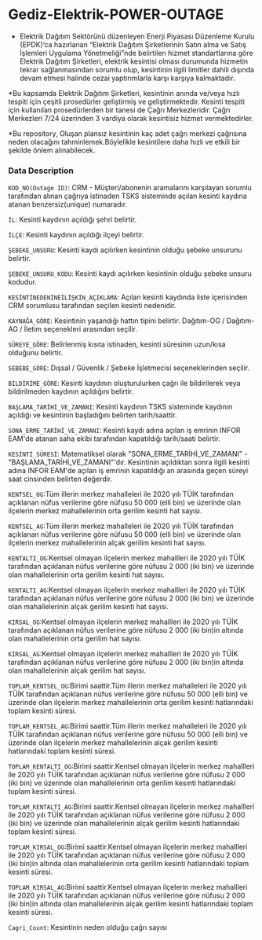 # Gediz-Elektrik-POWER-OUTAGE

* Elektrik Dağıtım Sektörünü düzenleyen Enerji Piyasası Düzenleme Kurulu (EPDK)’ca hazırlanan “Elektrik Dağıtım Şirketlerinin Satın alma ve Satış İşlemleri Uygulama Yönetmeliği”nde belirtilen hizmet standartlarına göre Elektrik Dağıtım Şirketleri, elektrik kesintisi olması durumunda hizmetin tekrar sağlanmasından sorumlu olup, kesintinin ilgili limitler dahili dışında devam etmesi halinde cezai yaptırımlarla karşı karşıya kalmaktadır.

*Bu kapsamda Elektrik Dağıtım Şirketleri, kesintinin anında ve/veya hızlı tespiti için çeşitli prosedürler geliştirmiş ve geliştirmektedir. Kesinti tespiti için kullanılan prosedürlerden bir tanesi de Çağrı Merkezleridir. Çağrı Merkezleri 7/24 üzerinden 3 vardiya olarak kesintisiz hizmet vermektedirler.

*Bu repository, Oluşan plansız kesintinin kaç adet çağrı merkezi çağrısına neden olacağını tahminlemek.Böylelikle kesintilere daha hızlı ve etkili bir şekilde önlem alınabilecek. 

### Data Description

  `KOD_NO(Outage ID)`: CRM - Müşteri/abonenin aramalarını karşılayan sorumlu tarafından alınan çağrıya istinaden TSKS sisteminde açılan kesinti kaydına atanan benzersiz(unique) numaradır.

  `İL`: Kesinti kaydının açıldığı şehri belirtir.

  `İLÇE`: Kesinti kaydının açıldığı ilçeyi belirtir.

  `ŞEBEKE_UNSURU`: Kesinti kaydı açılırken kesintinin olduğu şebeke unsurunu belirtir.

  `ŞEBEKE_UNSURU_KODU`: Kesinti kaydı açılırken kesintinin olduğu şebeke unsuru kodudur.

  `KESİNTİNEDENİNEİLİŞKİN_AÇIKLAMA`: Açılan kesinti kaydında liste içerisinden CRM sorumlusu tarafından seçilen kesinti nedenidir.

  `KAYNAĞA_GÖRE`: Kesintinin yaşandığı hattın tipini belirtir. Dağıtım-OG / Dağıtım-AG / İletim seçenekleri arasından seçilir.

  `SÜREYE_GÖRE`: Belirlenmiş kısıta istinaden, kesinti süresinin uzun/kısa olduğunu belirtir.

  `SEBEBE_GÖRE`: Dışsal / Güvenlik / Şebeke İşletmecisi seçeneklerinden seçilir.

  `BİLDİRİME_GÖRE`: Kesinti kaydının oluşturulurken çağrı ile bildirilerek veya bildirilmeden kaydının açıldığını belirtir.

  `BAŞLAMA_TARİHİ_VE_ZAMANI`: Kesinti kaydının TSKS sisteminde kaydının açıldığı ve kesintinin başladığını belirten tarih/saattir.

  `SONA_ERME_TARİHİ_VE_ZAMANI`: Kesinti kaydı adına açılan iş emrinin INFOR EAM'de atanan saha ekibi tarafından kapatıldığı tarih/saati belirtir.

  `KESİNTİ_SÜRESİ`: Matematiksel olarak "SONA_ERME_TARİHİ_VE_ZAMANI" - "BAŞLAMA_TARİHİ_VE_ZAMANI"'dır. Kesintinin açıldıktan sonra ilgili kesinti adına INFOR EAM'de açılan iş emrinin kapatıldığı an arasında geçen süreyi saat cinsinden belirten değerdir.

  `KENTSEL_OG`:Tüm illerin merkez mahalleleri ile 2020 yılı TÜİK tarafından açıklanan nüfus verilerine göre nüfusu 50 000 (elli bin) ve üzerinde olan ilçelerin merkez mahallelerinin orta gerilim kesinti hat sayısı.

  `KENTSEL_AG`:Tüm illerin merkez mahalleleri ile 2020 yılı TÜİK tarafından açıklanan nüfus verilerine göre nüfusu 50 000 (elli bin) ve üzerinde olan ilçelerin merkez mahallelerinin alçak gerilim kesinti hat sayısı.

  `KENTALTI_OG`:Kentsel olmayan ilçelerin merkez mahallleri ile 2020 yılı TÜİK tarafından açıklanan nüfus verilerine göre nüfusu 2 000 (iki bin) ve üzerinde olan mahallelerinin orta gerilim kesinti hat sayısı.

  `KENTALTI_AG`:Kentsel olmayan ilçelerin merkez mahallleri ile 2020 yılı TÜİK tarafından açıklanan nüfus verilerine göre nüfusu 2 000 (iki bin) ve üzerinde olan mahallelerinin alçak gerilim kesinti hat sayısı.

  `KIRSAL_OG`:Kentsel olmayan ilçelerin merkez mahallleri ile 2020 yılı TÜİK tarafından açıklanan nüfus verilerine göre nüfusu 2 000 (iki bin)in altında olan mahallelerinin orta gerilim hat sayısı.

  `KIRSAL_AG`:Kentsel olmayan ilçelerin merkez mahallleri ile 2020 yılı TÜİK tarafından açıklanan nüfus verilerine göre nüfusu 2 000 (iki bin)in altında olan mahallelerinin alçak gerilim hat sayısı.

  `TOPLAM_KENTSEL_OG`:Birimi saattir.Tüm illerin merkez mahalleleri ile 2020 yılı TÜİK tarafından açıklanan nüfus verilerine göre nüfusu 50 000 (elli bin) ve üzerinde olan ilçelerin merkez mahallelerinin orta gerilim kesinti hatlarındaki toplam kesinti süresi.

  `TOPLAM_KENTSEL_AG`:Birimi saattir.Tüm illerin merkez mahalleleri ile 2020 yılı TÜİK tarafından açıklanan nüfus verilerine göre nüfusu 50 000 (elli bin) ve üzerinde olan ilçelerin merkez mahallelerinin alçak gerilim kesinti hatlarındaki toplam kesinti süresi.

  `TOPLAM_KENTALTI_OG`:Birimi saattir.Kentsel olmayan ilçelerin merkez mahallleri ile 2020 yılı TÜİK tarafından açıklanan nüfus verilerine göre nüfusu 2 000 (iki bin) ve üzerinde olan mahallelerinin orta gerilim kesinti hatlarındaki toplam kesinti süresi.

  `TOPLAM_KENTALTI_AG`:Birimi saattir.Kentsel olmayan ilçelerin merkez mahallleri ile 2020 yılı TÜİK tarafından açıklanan nüfus verilerine göre nüfusu 2 000 (iki bin) ve üzerinde olan mahallelerinin alçak gerilim kesinti hatlarındaki toplam kesinti süresi.

  `TOPLAM_KIRSAL_OG`:Birimi saattir.Kentsel olmayan ilçelerin merkez mahallleri ile 2020 yılı TÜİK tarafından açıklanan nüfus verilerine göre nüfusu 2 000 (iki bin)in altında olan mahallelerinin orta gerilim kesinti hatlarındaki toplam kesinti süresi.

  `TOPLAM_KIRSAL_AG`:Birimi saattir.Kentsel olmayan ilçelerin merkez mahallleri ile 2020 yılı TÜİK tarafından açıklanan nüfus verilerine göre nüfusu 2 000 (iki bin)in altında olan mahallelerinin alçak gerilim kesinti hatlarındaki toplam kesinti süresi.

  `Cagri_Count`: Kesintinin neden olduğu çağrı sayısı

